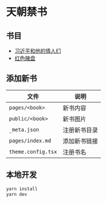# 天朝禁书

## 书目

- [习近平和他的情人们](pages/lovers/toc.md)
- [红色赌盘](pages/roulette/cover.mdx)

## 添加新书

| 文件 | 说明 |
| --- | --- |
| `pages/<book>` | 新书内容 |
| `public/<book>` | 新书图片 |
| `_meta.json` | 注册新书目录 |
| `pages/index.md` | 添加新书链接 |
| `theme.config.tsx` | 注册书名 |

## 本地开发

```sh
yarn install
yarn dev
```
